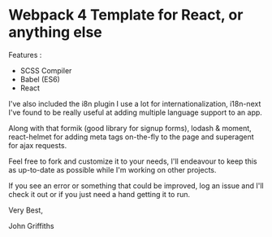 # Webpack 4 Template for React, or anything else

Features :
* SCSS Compiler
* Babel (ES6)
* React

I've also included the i8n plugin I use a lot for internationalization, i18n-next I've found to be really useful at adding multiple language support to an app. 

Along with that formik (good library for signup forms), lodash & moment, react-helmet for adding meta tags on-the-fly to the page and superagent for ajax requests.

Feel free to fork and customize it to your needs, I'll endeavour to keep this as up-to-date as possible while I'm working on other projects.

If you see an error or something that could be improved, log an issue and I'll check it out or if you just need a hand getting it to run.

Very Best,



John Griffiths
